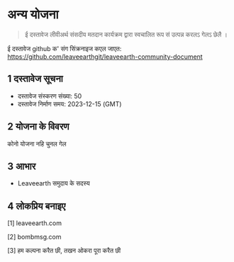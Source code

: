 # अन्य योजना

>ई दस्तावेज लीवीअर्थ संसदीय मतदान कार्यक्रम द्वारा स्वचालित रूप स॑ उत्पन्न करलऽ गेलऽ छेलै ।

ई दस्तावेज github क' संग सिंक्रनाइज कएल जाएत: https://github.com/leaveearthgit/leaveearth-community-document

## 1 दस्तावेज सूचना

- दस्तावेज संस्करण संख्या: 50
- दस्तावेज निर्माण समय: 2023-12-15 (GMT)

## 2 योजना के विवरण

कोनो योजना नहि चुनल गेल

## 3 आभार
* Leaveearth समुदाय के सदस्य

## 4 लोकप्रिय बनाइए
[1] leaveearth.com

[2] bombmsg.com

[3] हम कल्पना करैत छी, तखन ओकरा पूरा करैत छी